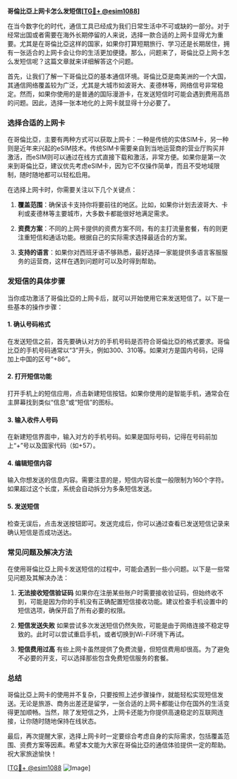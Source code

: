 **哥倫比亞上网卡怎么发短信[[TG💪+ @esim1088](https://t.me/s/esim1088)]**

在当今数字化的时代，通信工具已经成为我们日常生活中不可或缺的一部分。对于经常出国或者需要在海外长期停留的人来说，选择一款合适的上网卡显得尤为重要。尤其是在哥倫比亞这样的国家，如果你打算短期旅行、学习还是长期居住，拥有一张适合的上网卡会让你的生活更加便捷。那么，问题来了，哥倫比亞上网卡怎么发短信呢？这篇文章就来详细解答这个问题。

首先，让我们了解一下哥倫比亞的基本通信环境。哥倫比亞是南美洲的一个大国，其通信网络覆盖较为广泛，尤其是大城市如波哥大、麦德林等，网络信号非常稳定。然而，如果你使用的是普通的国际漫游卡，在发送短信时可能会遇到费用高昂的问题。因此，选择一张本地化的上网卡就显得十分必要了。

### 选择合适的上网卡

在哥倫比亞，主要有两种方式可以获取上网卡：一种是传统的实体SIM卡，另一种则是近年来兴起的eSIM技术。传统SIM卡需要亲自到当地运营商的营业厅购买并激活，而eSIM则可以通过在线方式直接下载和激活，非常方便。如果你是第一次来到哥倫比亞，建议优先考虑eSIM卡，因为它不仅操作简单，而且不受地域限制，随时随地都可以轻松启用。

在选择上网卡时，你需要关注以下几个关键点：

1. **覆盖范围**：确保该卡支持你将要前往的地区。比如，如果你计划去波哥大、卡利或麦德林等主要城市，大多数卡都能很好地满足需求。
   
2. **资费方案**：不同的上网卡提供的资费方案不同，有的主打流量套餐，有的则更注重短信和通话功能。根据自己的实际需求选择最适合的方案。
   
3. **支持的语言**：如果你对西班牙语不够熟悉，最好选择一家能提供多语言客服服务的运营商，这样在遇到问题时可以及时得到帮助。

### 发短信的具体步骤

当你成功激活了哥倫比亞的上网卡后，就可以开始使用它来发送短信了。以下是一些基本的操作步骤：

#### 1. 确认号码格式
在发送短信之前，首先要确认对方的手机号码是否符合哥倫比亞的格式要求。哥倫比亞的手机号码通常以“3”开头，例如300、310等。如果对方是国内号码，记得加上中国的区号“+86”。

#### 2. 打开短信功能
打开手机上的短信应用，点击新建短信按钮。如果你使用的是智能手机，通常会在主屏幕找到类似“信息”或“短信”的图标。

#### 3. 输入收件人号码
在新建短信界面中，输入对方的手机号码。如果是国际号码，记得在号码前加上“+”号以及国家代码（如+57）。

#### 4. 编辑短信内容
输入你想发送的信息内容。需要注意的是，短信内容长度一般限制为160个字符。如果超过这个长度，系统会自动拆分为多条短信发送。

#### 5. 发送短信
检查无误后，点击发送按钮即可。发送完成后，你可以通过查看已发送短信记录来确认短信是否成功送达。

### 常见问题及解决方法

在使用哥倫比亞上网卡发送短信的过程中，可能会遇到一些小问题。以下是一些常见问题及其解决办法：

1. **无法接收短信验证码**
   如果你在注册某些账户时需要接收验证码，但始终收不到，可能是因为你的手机没有正确配置短信接收功能。建议检查手机设置中的短信选项，确保开启了所有必要的权限。

2. **短信发送失败**
   如果尝试多次发送短信仍然失败，可能是由于网络连接不稳定导致的。此时可以尝试重启手机，或者切换到Wi-Fi环境下再试。

3. **短信费用过高**
   有些上网卡虽然提供了免费流量，但短信费用却很高。为了避免不必要的开支，可以选择那些包含免费短信服务的套餐。

### 总结

哥倫比亞上网卡的使用并不复杂，只要按照上述步骤操作，就能轻松实现短信发送。无论是旅游、商务出差还是留学，一张合适的上网卡都能让你在国外的生活变得更加顺畅。当然，除了发短信之外，上网卡还能为你提供高速稳定的互联网连接，让你随时随地保持在线状态。

最后，再次提醒大家，选择上网卡时一定要综合考虑自身的实际需求，包括覆盖范围、资费方案等因素。希望本文能为大家在哥倫比亞的通信体验提供一定的帮助。祝大家旅途愉快！

[[TG💪+ @esim1088](https://t.me/s/esim1088) ![Image](https://i.postimg.cc/4NQfJmqS/Snipaste-2025-05-13-00-14-12.png)]
